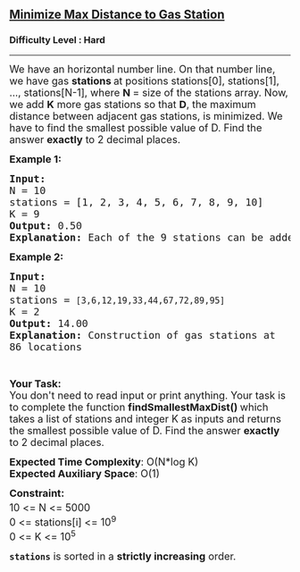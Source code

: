 <h2><a href="https://practice.geeksforgeeks.org/problems/minimize-max-distance-to-gas-station/1?page=1&difficulty[]=2&status[]=solved&sortBy=submissions">Minimize Max Distance to Gas Station</a></h2><h3>Difficulty Level : Hard</h3><hr><div class="problems_problem_content__Xm_eO"><p><span style="font-size:18px">We have an horizontal number line. On that number line, we have gas <strong>stations </strong>at positions stations[0], stations[1], ..., stations[N-1], where <strong>N </strong>= size of the stations array. Now, we add <strong>K</strong> more gas stations so that <strong>D</strong>, the maximum distance between adjacent gas stations, is minimized. We have to find the smallest possible value of D.&nbsp;Find the answer <strong>exactly</strong> to 2 decimal places.</span></p>

<p><span style="font-size:18px"><strong>Example 1:</strong></span></p>

<pre><span style="font-size:18px"><strong>Input:
</strong>N = 10</span>
<span style="font-size:18px">stations = [1, 2, 3, 4, 5, 6, 7, 8, 9, 10]</span>
<span style="font-size:18px">K = 9</span>
<span style="font-size:18px"><strong>Output:</strong> 0.50</span>
<span style="font-size:18px"><strong>Explanation: </strong>Each of the 9 stations can be added mid way between all the existing adjacent stations.</span></pre>

<p><span style="font-size:18px"><strong>Example 2:</strong></span></p>

<pre><span style="font-size:18px"><strong>Input:
</strong>N = 10</span>
<span style="font-size:18px">stations = <code>[3,6,12,19,33,44,67,72,89,95]</code></span>
<span style="font-size:18px">K = 2</span>
<span style="font-size:18px"><strong>Output:</strong> 14.00</span>
<span style="font-size:18px"><strong>Explanation: </strong>C</span><code><span style="font-size:18px">onstruction of gas stations at 86 locations</span></code></pre>

<p>&nbsp;</p>

<p><span style="font-size:18px"><strong>Your Task:</strong><br>
You don't need to read input or print anything. Your task is to complete the function&nbsp;<strong>findSmallestMaxDist()&nbsp;</strong>which takes a list of stations and integer K as inputs and returns the smallest possible value of D. Find the answer <strong>exactly</strong> to 2 decimal places.</span></p>

<p><span style="font-size:18px"><strong>Expected Time Complexity</strong>: O(N*log K)<br>
<strong>Expected Auxiliary Space</strong>: O(1)</span></p>

<p><span style="font-size:18px"><strong>Constraint:</strong><br>
10 &lt;= N&nbsp;&lt;= 5000<sup>&nbsp;</sup><br>
0 &lt;= stations[i] &lt;= 10<sup>9&nbsp;</sup><br>
0 &lt;= K &lt;= 10<sup>5</sup></span></p>

<p><span style="font-size:18px"><strong><code>stations</code></strong>&nbsp;is sorted in a&nbsp;<strong>strictly increasing</strong>&nbsp;order.</span></p>
</div>